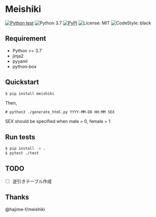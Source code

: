 # Meishiki

[![Python test](https://github.com/tk42/meishiki/actions/workflows/test.yml/badge.svg)](https://github.com/tk42/meishiki/actions/workflows/test.yml) ![Python 3.7](https://img.shields.io/badge/python-3.7-00af00.svg) [![PyPI](https://img.shields.io/pypi/v/meishiki)](https://pypi.org/project/meishiki/) ![License: MIT](https://img.shields.io/badge/license-MIT-a000ff.svg) ![CodeStyle: black](https://img.shields.io/badge/code%20style-black-000000.svg)

## Requirement

- Python >= 3.7
- jinja2
- pyyaml
- python-box

## Quickstart

```bash
$ pip install meishiki
```

Then,

```
# python3 ./generate_html.py YYYY-MM-DD HH:MM SEX
```

SEX should be specified when male = 0, female = 1

## Run tests

```bash
$ pip install -e .
$ pytest ./test
```

## TODO

- [ ] 逆引きテーブル作成

## Thanks

@hajime-f/meishiki
